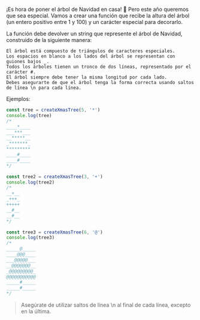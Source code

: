 ¡Es hora de poner el árbol de Navidad en casa! 🎄 Pero este año queremos que sea especial. Vamos a crear una función que recibe la altura del árbol (un entero positivo entre 1 y 100) y un carácter especial para decorarlo.

La función debe devolver un string que represente el árbol de Navidad, construido de la siguiente manera:

    El árbol está compuesto de triángulos de caracteres especiales.
    Los espacios en blanco a los lados del árbol se representan con guiones bajos _.
    Todos los árboles tienen un tronco de dos líneas, representado por el carácter #.
    El árbol siempre debe tener la misma longitud por cada lado.
    Debes asegurarte de que el árbol tenga la forma correcta usando saltos de línea \n para cada línea.

Ejemplos:
````ts
const tree = createXmasTree(5, '*')
console.log(tree)
/*
____*____
___***___
__*****__
_*******_
*********
____#____
____#____
*/

const tree2 = createXmasTree(3, '+')
console.log(tree2)
/*
__+__
_+++_
+++++
__#__
__#__
*/

const tree3 = createXmasTree(6, '@')
console.log(tree3)
/*
_____@_____
____@@@____
___@@@@@___
__@@@@@@@__
_@@@@@@@@@_
@@@@@@@@@@@
_____#_____
_____#_____
*/

````

> Asegúrate de utilizar saltos de línea \n al final de cada línea, excepto en la última.